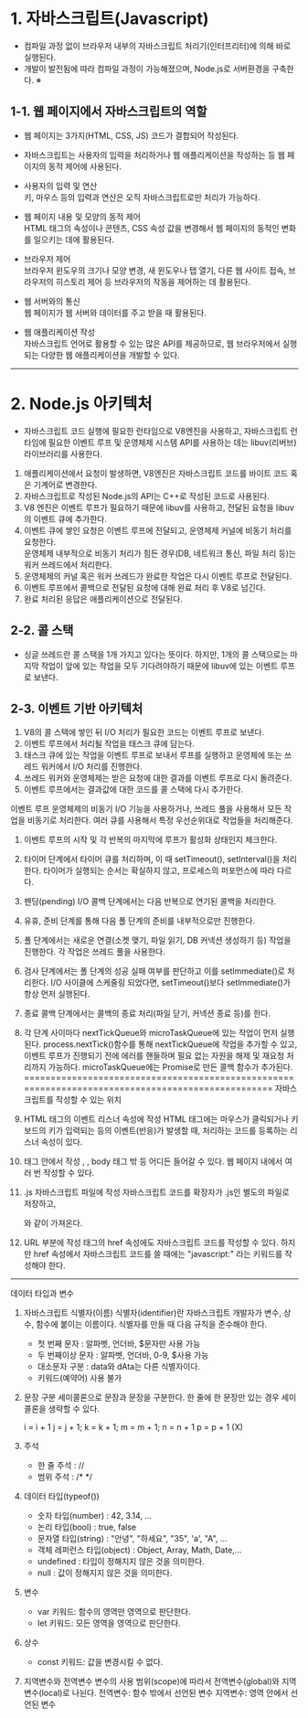 # 1. 자바스크립트(Javascript)
   - 컴파일 과정 없이 브라우저 내부의 자바스크립트 처리기(인터프리터)에 의해 바로 실행된다.  
   - 개발이 발전됨에 따라 컴파일 과정이 가능해졌으며, Node.js로 서버환경을 구축한다. ※  

## 1-1. 웹 페이지에서 자바스크립트의 역할
   - 웹 페이지는 3가지(HTML, CSS, JS) 코드가 결합되어 작성된다.
   - 자바스크립트는 사용자의 입력을 처리하거나 웹 애플리케이션을 작성하는 등 웹 페이지의 동적 제어에 사용된다.

   - 사용자의 입력 및 연산  
      키, 마우스 등의 입력과 연산은 오직 자바스크립트로만 처리가 가능하다.  

   - 웹 페이지 내용 및 모양의 동적 제어  
      HTML 태그의 속성이나 콘텐츠, CSS 속성 값을 변경해서 웹 페이지의 동적인 변화를 일으키는 데에 활용된다.  

   - 브라우저 제어  
      브라우저 윈도우의 크기나 모양 변경, 새 윈도우나 탭 열기, 다른 웹 사이트 접속, 브라우저의 히스토리 제어 등 브라우저의 작동을 제어하는 데 활용된다.  

   - 웹 서버와의 통신  
      웹 페이지가 웹 서버와 데이터를 주고 받을 때 활용된다.  

   - 웹 애플리케이션 작성  
      자바스크립트 언어로 활용할 수 있는 많은 API를 제공하므로, 웹 브라우저에서 실행되는 다양한 웹 애플리케이션을 개발할 수 있다.  
<hr/>

# 2. Node.js 아키텍처
   - 자바스크립트 코드 실행에 필요한 런타임으로 V8엔진을 사용하고, 자바스크립트 런타임에 필요한 이벤트 루프 및 운영체제 시스템 API를 사용하는 데는 libuv(리버브) 라이브러리를 사용한다.

   1. 애플리케이션에서 요청이 발생하면, V8엔진은 자바스크립트 코드를 바이트 코드 혹은 기계어로 변경한다.  
   2. 자바스크립트로 작성된 Node.js의 API는 C++로 작성된 코드로 사용된다.  
   3. V8 엔진은 이벤트 루프가 필요하기 때문에 libuv를 사용하고, 전달된 요청을 libuv의 이벤트 큐에 추가한다.  
   4. 이벤트 큐에 쌓인 요청은 이벤트 루프에 전달되고, 운영체제 커널에 비동기 처리를 요청한다.  
      운영체제 내부적으로 비동기 처리가 힘든 경우(DB, 네트워크 통신, 파일 처리 등)는 워커 쓰레드에서 처리한다.  
   5. 운영체제의 커널 혹은 워커 쓰레드가 완료한 작업은 다시 이벤트 루프로 전달된다.  
   6. 이벤트 루프에서 콜백으로 전달된 요청에 대해 완료 처리 후 V8로 넘긴다.  
   7. 완료 처리된 응답은 애플리케이션으로 전달된다.  

## 2-2. 콜 스택
   - 싱글 쓰레드란 콜 스택을 1개 가지고 있다는 뜻이다. 하지만, 1개의 콜 스택으로는 마지막 작업이 앞에 있는 작업을 모두 기다려야하기 때문에 libuv에 있는 이벤트 루프로 보낸다.

## 2-3. 이벤트 기반 아키텍처
   1. V8의 콜 스택에 쌓인 뒤 I/O 처리가 필요한 코드는 이벤트 루프로 보낸다.
   2. 이벤트 루프에서 처리될 작업을 태스크 큐에 담는다.
   3. 태스크 큐에 있는 작업을 이벤트 루프로 보내서 루프를 실행하고 운영체에 또는 쓰레드 워커에서 I/O 처리를 진행한다.
   4. 쓰레드 워커와 운영체제는 받은 요청에 대한 결과를 이벤트 루프로 다시 돌려준다.
   5. 이벤트 루프에서는 결과값에 대한 코드를 콜 스택에 다시 추가한다.

이벤트 루프
   운영체제의 비동기 I/O 기능을 사용하거나, 쓰레드 풀을 사용해서 모든 작업을 비동기로 처리한다.
   여러 큐를 사용해서 특정 우선순위대로 작업들을 처리해준다.

   1. 이벤트 루프의 시작 및 각 반복의 마지막에 루프가 활성화 상태인지 체크한다.
   2. 타이머 단계에서 타이머 큐를 처리하며, 이 때 setTimeout(), setInterval()을 처리한다.
      타이머가 실행되는 순서는 확실하지 않고, 프로세스의 퍼포먼스에 따라 다르다.
   3. 펜딩(pending) I/O 콜백 단계에서는 다음 반복으로 연기된 콜백을 처리한다.
   4. 유휴, 준비 단계를 통해 다음 폴 단계의 준비를 내부적으로만 진행한다.
   5. 폴 단계에서는 새로운 연결(소켓 맺기, 파일 읽기, DB 커넥션 생성하기 등) 작업을 진행한다.
      각 작업은 쓰레드 풀을 사용한다.
   6. 검사 단계에서는 폴 단계의 성공 실패 여부를 판단하고 이를 setImmediate()로 처리한다.
      I/O 사이클에 스케줄링 되었다면, setTimeout()보다 setImmediate()가 항상 먼저 실행된다.
   7. 종료 콜백 단계에서는 콜백의 종료 처리(파일 닫기, 커넥션 종료 등)를 한다.
   8. 각 단계 사이마다 nextTickQueue와 microTaskQueue에 있는 작업이 먼저 실행된다.
      process.nextTick()함수를 통해 nextTickQueue에 작업을 추가할 수 있고,
      이벤트 루프가 진행되기 전에 에러를 핸들하며 필요 없는 자원을 해제 및 재요청 처리까지 가능하다.
      microTaskQueue에는 Promise로 만든 콜백 함수가 추가된다.
==================================================================================================
자바스크립트를 작성할 수 있는 위치
   1. HTML 태그의 이벤트 리스너 속성에 작성
      HTML 태그에는 마우스가 클릭되거나 키보드의 키가 입력되는 등의 이벤트(반응)가 발생할 때,
      처리하는 코드를 등록하는 리스너 속성이 있다.

   2. <script></script> 태그 안에서 작성
      <head></head>, <body></body>, body 태그 밖 등 어디든 들어갈 수 있다.
      웹 페이지 내에서 여러 번 작성할 수 있다.

   3. .js 자바스크립트 파일에 작성
      자바스크립트 코드를 확장자가 .js인 별도의 파일로 저장하고,
      <script src=".js경로"></script> 와 같이 가져온다.

   4. URL 부분에 작성
      <a>태그의 href 속성에도 자바스크립트 코드를 작성할 수 있다.
      하지만 href 속성에서 자바스크립트 코드를 쓸 때에는 
      "javascript:" 라는 키워드를 작성해야 한다.
--------------------------------------------------------------------------------------------------
데이터 타입과 변수
   1. 자바스크립트 식별자(이름)
      식별자(identifier)란 자바스크립트 개발자가 변수, 상수, 함수에 붙이는 이름이다.
      식별자를 만들 때 다음 규칙을 준수해야 한다.

      - 첫 번째 문자 : 알파벳, 언더바, $문자만 사용 가능
      - 두 번째이상 문자 : 알파벳, 언더바, 0-9, $사용 가능
      - 대소문자 구분 : data와 dAta는 다른 식별자이다.
      - 키워드(예약어) 사용 불가

   2. 문장 구분
      세미콜론으로 문장과 문장을 구분한다.
      한 줄에 한 문장만 있는 경우 세미콜론을 생략할 수 있다.
   
      i = i + 1
      j = j + 1;
      k = k + 1; m = m + 1;
      n = n + 1 p = p + 1 (X)

   3. 주석
      - 한 줄 주석 : //
      - 범위 주석  : /* */


   4. 데이터 타입(typeof())
      - 숫자 타입(number) : 42, 3.14, ...
      - 논리 타입(bool) : true, false
      - 문자열 타입(string) : "안녕", "하세요", "35", 'a', "A", ...
      - 객체 레퍼런스 타입(object) : Object, Array, Math, Date,...
      - undefined : 타입이 정해지지 않은 것을 의미한다.
      - null : 값이 정해지지 않은 것을 의미한다.


   5. 변수
      - var 키워드: 함수의 영역만 영역으로 판단한다.
      - let 키워드: 모든 영역을 영역으로 판단한다.


   6. 상수
      - const 키워드: 값을 변경시킬 수 없다.

   7. 지역변수와 전역변수
      변수의 사용 범위(scope)에 따라서 전역변수(global)와 지역변수(local)로 나뉜다.
      전역변수: 함수 밖에서 선언된 변수
      지역변수: 영역 안에서 선언된 변수

 










